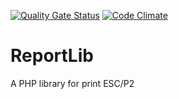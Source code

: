 [![Quality Gate Status](https://sonarcloud.io/api/project_badges/measure?project=abriceno_ReportLib&metric=alert_status)](https://sonarcloud.io/dashboard?id=abriceno_ReportLib)
[![Code Climate](https://codeclimate.com/github/abriceno/ReportLib/badges/gpa.svg)](https://codeclimate.com/github/abriceno/ReportLib)

# ReportLib
A PHP library for print ESC/P2
